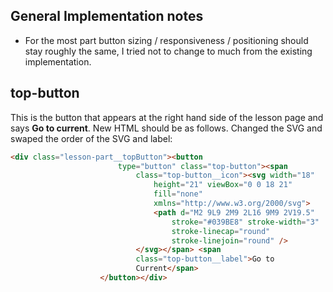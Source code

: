 ## General Implementation notes

- For the most part button sizing / responsiveness / positioning should stay roughly the same, I tried not to change to much from the existing implementation.

## top-button

This is the button that appears at the right hand side of the lesson page and says **Go to current**. New HTML should be as follows. Changed the SVG and swaped the order of the SVG and label:
```html
<div class="lesson-part__topButton"><button
                        type="button" class="top-button"><span
                            class="top-button__icon"><svg width="18"
                                height="21" viewBox="0 0 18 21"
                                fill="none"
                                xmlns="http://www.w3.org/2000/svg">
                                <path d="M2 9L9 2M9 2L16 9M9 2V19.5"
                                    stroke="#039BE8" stroke-width="3"
                                    stroke-linecap="round"
                                    stroke-linejoin="round" />
                            </svg></span> <span
                            class="top-button__label">Go to
                            Current</span>
                    </button></div>
```

